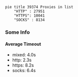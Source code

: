 
```mermaid
pie title 39374 Proxies in list
    "HTTP" : 27951
    "HTTPS": 10041
    "SOCKS" : 8134
```

### Some Info
#### Average Timeout

- mixed: 4.0s
- http: 2.3s
- https: 8.2s
- socks: 6.4s